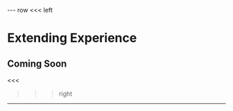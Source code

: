 --- row
<<< left
# Extending Experience
## Coming Soon
<<<

>>> right
<!-- include(../api-ref-snippet.md) -->
>>>
---

<!-- include(../support.md) -->
